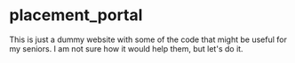 # placement_portal
This is just a dummy website with some of the code that might be useful for my seniors. I am not sure how it would help them, but let's do it.
